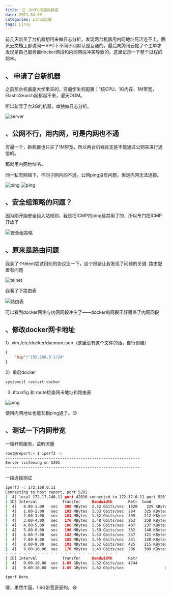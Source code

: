 ```yaml
---
title: 记一次VPC问题的排查
date: 2021-03-03
categories: Linux运维
tags: Linux
---
```


前几天新买了台机器想用来做日志分析，发现两台机器用内网地址死活连不上，腾讯云文档上都说同一VPC下不同子网默认是互通的。最后向腾讯云提了个工单才发现是自己服务器docker网段和内网网段冲突导致的。这里记录一下整个过程的始末。

## 、 申请了台新机器

之前那台机器是大学里买的，穷逼学生机配置：1核CPU、1G内存、1M带宽，ElasticSearch起都起不来，漫天OOM。

所以新弄了台2G的机器，单独做日志分析。

![server](https://p.pstatp.com/origin/pgc-image/9038b52b19b64847a62f6312c6335a7f)

## 、公网不行，用内网，可是内网也不通

穷逼一个，新机器也只买了1M带宽，所以两台机器肯定是不能通过公网来进行通信的。

那就用内网地址咯。

同一私有网络下，不同子网内网不通。公网ping没有问题，但是内网无法连接。

![ping](https://p.pstatp.com/origin/pgc-image/219f414e43da43ffa61094e25d75d13e)
![ping](https://p.pstatp.com/origin/pgc-image/128055bc6f9b4221beaee61ea6a76281)

## 、安全组策略的问题？

因为刚开始安全组入站规则，我是把ICMP的ping给禁用了的，所以专门把ICMP开放了

![安全组策略](https://p.pstatp.com/origin/pgc-image/7ea5195936d4441c9892d4a388afb777)

## 、原来是路由问题

我装了个telent尝试用别的协议连一下，这个报错让我发现了问题的关键: 路由配置有问题

![telnet](https://p.pstatp.com/origin/pgc-image/0be08b7079e34d68ad676a16e509a55f)

我看了下路由表

![路由表](https://p.pstatp.com/origin/pgc-image/8e7751c8623b4d2eaf7ff1cbf76f49ac)

可以看到docker网络与内网网段冲突了——docker的网段正好覆盖了内网网段

## 、修改docker网卡地址

1）vim /etc/docker/daemon.json（这里没有这个文件的话，自行创建）
```json
{
    "bip":"192.168.0.1/24"
}
```

2）重启docker
```sh
systemctl restart docker
```

3) ifconfig 和 route检查网卡地址和路由表

![ping](https://ae04.alicdn.com/kf/Ub1ef8e3cb5cc4636bd7ebcbabfedfaaeM.jpg)

使用内网地址也能互相ping通了。😊

## 、测试一下内网带宽

一端开启服务，监听流量
```sh
root@report:~ $ iperf3 -s
-----------------------------------------------------------
Server listening on 5201
-----------------------------------------------------------
```
一段连接测试
```sh
iperf3 -c 172.168.0.11
Connecting to host report, port 5201
[  4] local 172.17.240.11 port 42010 connected to 172.17.0.11 port 5201
[ ID] Interval           Transfer     Bandwidth       Retr  Cwnd
[  4]   0.00-1.00   sec   300 MBytes  2.52 Gbits/sec  1820    229 KBytes
[  4]   1.00-2.00   sec   182 MBytes  1.53 Gbits/sec  284    325 KBytes
[  4]   2.00-3.00   sec   181 MBytes  1.52 Gbits/sec  399    212 KBytes
[  4]   3.00-4.00   sec   176 MBytes  1.48 Gbits/sec  263    250 KBytes
[  4]   4.00-5.00   sec   186 MBytes  1.56 Gbits/sec  407    237 KBytes
[  4]   5.00-6.00   sec   190 MBytes  1.59 Gbits/sec  362    148 KBytes
[  4]   6.00-7.00   sec   182 MBytes  1.53 Gbits/sec  247    321 KBytes
[  4]   7.00-8.00   sec   185 MBytes  1.55 Gbits/sec  331    328 KBytes
[  4]   8.00-9.00   sec   181 MBytes  1.52 Gbits/sec  425    215 KBytes
[  4]   9.00-10.00  sec   170 MBytes  1.43 Gbits/sec  206    309 KBytes
- - - - - - - - - - - - - - - - - - - - - - - - -
[ ID] Interval           Transfer     Bandwidth       Retr
[  4]   0.00-10.00  sec  1.89 GBytes  1.62 Gbits/sec  4744             sender
[  4]   0.00-10.00  sec  1.89 GBytes  1.62 Gbits/sec                  receiver

iperf Done.
```

嚯，果然牛逼，1.6G带宽妥妥的。😄
